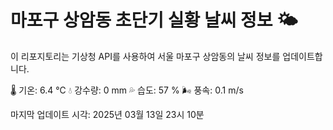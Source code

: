 
# 마포구 상암동 초단기 실황 날씨 정보 🌤️

이 리포지토리는 기상청 API를 사용하여 서울 마포구 상암동의 날씨 정보를 업데이트합니다. 

🌡️ 기온: 6.4 ℃
💧 강수량: 0 mm
💦 습도: 57 %
🌬️ 풍속: 0.1 m/s

마지막 업데이트 시각: 2025년 03월 13일 23시 10분    
